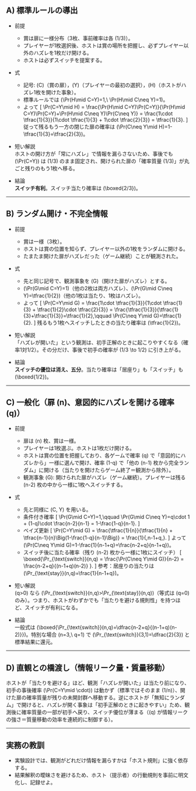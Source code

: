 ## A) 標準ルールの導出

- 前提
  - 賞は扉に一様分布（3枚、事前確率は各 \(1/3\)）。
  - プレイヤーが1枚選択後、ホストは賞の場所を把握し、必ずプレイヤー以外のハズレを1枚だけ開ける。
  - ホストは必ずスイッチを提案する。

- 式
  - 記号: \(C\)（賞の扉），\(Y\)（プレイヤーの最初の選択），\(H\)（ホストがハズレ1枚を開けた事象）。
  - 標準ルールでは \(\Pr(H\mid C=Y)=1,\ \Pr(H\mid C\neq Y)=1\)。
  - よって
    \[
      \Pr(C=Y\mid H)
      = \frac{\Pr(H\mid C=Y)\Pr(C=Y)}{\Pr(H\mid C=Y)\Pr(C=Y)+\Pr(H\mid C\neq Y)\Pr(C\neq Y)}
      = \frac{1\cdot \tfrac{1}{3}}{1\cdot \tfrac{1}{3} + 1\cdot \tfrac{2}{3}} = \tfrac{1}{3}.
    \]
    従って残るもう一方の閉じた扉の確率は
    \(\Pr(C\neq Y\mid H)=1-\tfrac{1}{3}=\tfrac{2}{3}\)。

- 短い解説  
  ホストの開け方が「常にハズレ」で情報を漏らさないため、事後でも \(\Pr(C=Y)\) は \(1/3\) のまま固定され、開けられた扉の「確率質量 \(1/3\)」が丸ごと残りのもう1枚へ移る。

- 結論  
  **スイッチ有利**。スイッチ当たり確率は \(\boxed{2/3}\)。

---

## B) ランダム開け・不完全情報

- 前提
  - 賞は一様（3枚）。
  - ホストは賞の位置を知らず、プレイヤー以外の1枚をランダムに開ける。
  - たまたま開けた扉がハズレだった（ゲーム継続）ことが観測された。

- 式
  - 先と同じ記号で、観測事象を \(G\)（開けた扉がハズレ）とする。
  - \(\Pr(G\mid C=Y)=1\)（他の2枚は両方ハズレ）、\(\Pr(G\mid C\neq Y)=\tfrac{1}{2}\)（他の1枚は当たり、1枚はハズレ）。
  - よって
    \[
      \Pr(C=Y\mid G)
      = \frac{1\cdot \tfrac{1}{3}}{1\cdot \tfrac{1}{3} + \tfrac{1}{2}\cdot \tfrac{2}{3}}
      = \frac{\tfrac{1}{3}}{\tfrac{1}{3}+\tfrac{1}{3}}=\tfrac{1}{2},\qquad
      \Pr(C\neq Y\mid G)=\tfrac{1}{2}.
    \]
    残るもう1枚へスイッチしたときの当たり確率は \(\tfrac{1}{2}\)。

- 短い解説  
  「ハズレが開いた」という観測は、初手正解のときに起こりやすくなる（確率1対1/2）。その分だけ、事後で初手の確率が \(1/3 \to 1/2\) に引き上がる。

- 結論  
  **スイッチの優位は消え、五分**。当たり確率は「居座り」も「スイッチ」も \(\boxed{1/2}\)。

---

## C) 一般化（扉 \(n\)、意図的にハズレを開ける確率 \(q\)）

- 前提
  - 扉は \(n\) 枚、賞は一様。
  - プレイヤーは1枚選ぶ。ホストは1枚だけ開ける。
  - ホストは賞の位置を把握しており、各ゲームで確率 \(q\) で「意図的にハズレから」一様に選んで開け、確率 \(1-q\) で「他の \(n-1\) 枚から完全ランダム」に開ける（当たりを開けたらゲーム終了＝観測から除外）。
  - 観測事象 \(G\): 開けられた扉がハズレ（ゲーム継続）。プレイヤーは残る \(n-2\) 枚の中から一様に1枚へスイッチする。

- 式
  - 先と同様に \(C, Y\) を用いる。
  - 条件付き確率
    \[
      \Pr(G\mid C=Y)=1,\qquad
      \Pr(G\mid C\neq Y)=q\cdot 1 + (1-q)\cdot \frac{n-2}{n-1}
      = 1-\frac{1-q}{n-1}.
    \]
  - ベイズ更新
    \[
      \Pr(C=Y\mid G)
      = \frac{\tfrac{1}{n}}{\tfrac{1}{n} + \tfrac{n-1}{n}\Big(1-\frac{1-q}{n-1}\Big)}
      = \frac{1}{\,n-1+q\,}.
    \]
    よって \(\Pr(C\neq Y\mid G)=1-\frac{1}{n-1+q}=\frac{n-2+q}{n-1+q}\)。
  - スイッチ後に当たる確率（残り \(n-2\) 枚から一様に1枚にスイッチ）
    \[
      \boxed{\Pr_{\text{switch}}(n,q)
      = \frac{\Pr(C\neq Y\mid G)}{n-2}
      = \frac{n-2+q}{(n-1+q)(n-2)} }.
    \]
    参考：居座りの当たりは \(\Pr_{\text{stay}}(n,q)=\frac{1}{n-1+q}\)。

- 短い解説  
  \(q>0\) なら \(\Pr_{\text{switch}}(n,q)>\Pr_{\text{stay}}(n,q)\)（等式は \(q=0\) のみ）。つまり、ホストがわずかでも「当たりを避ける規則性」を持つほど、スイッチが有利になる。

- 結論  
  一般式は \(\boxed{\Pr_{\text{switch}}(n,q)=\dfrac{n-2+q}{(n-1+q)(n-2)}}\)。特別な場合 \(n=3,\ q=1\) で \(\Pr_{\text{switch}}(3,1)=\dfrac{2}{3}\) と標準結果に還元。

---

## D) 直観との橋渡し（情報リーク量・質量移動）

ホストが「当たりを避ける」ほど、観測「ハズレが開いた」は当たり前になり、初手の事後確率 \(\Pr(C=Y\mid \cdot)\) は動かず（標準ではそのまま \(1/n\)）、開けた扉の確率質量が残りの未開封群へ移動する。逆にホストが「無知にランダム」で開けると、ハズレが開く事象は「初手正解のときに起きやすい」ため、観測後に確率質量の一部が初手へ戻り、スイッチ優位が薄まる（\(q\) が情報リークの強さ＝質量移動の効率を連続的に制御する）。

---

## 実務の教訓

- 実験設計では、観測がどれだけ情報を漏らすかは「ホスト規則」に強く依存する。  
- 結果解釈の曖昧さを避けるため、ホスト（提示者）の行動規則を事前に明文化し、記録せよ。
